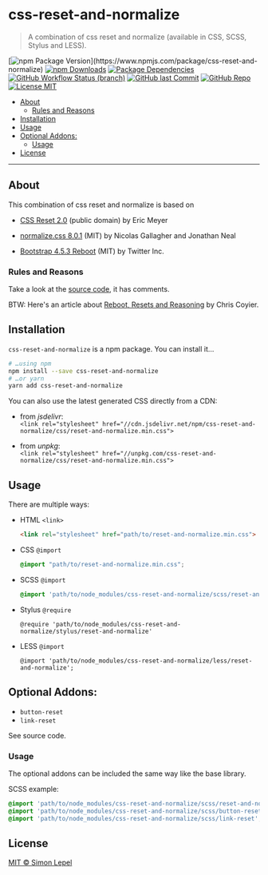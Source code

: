 css-reset-and-normalize
=======================

  > A combination of css reset and normalize (available in CSS, SCSS, Stylus and
  > LESS).

[![npm Package Version](https://img.shields.io/npm/v/css-reset-and-normalize?)](https://www.npmjs.com/package/css-reset-and-normalize)
[![npm Downloads](https://img.shields.io/npm/dw/css-reset-and-normalize?color=gold)](https://www.npmjs.com/package/css-reset-and-normalize)
[![Package Dependencies](https://img.shields.io/david/simbo/css-reset-and-normalize?label=deps)](https://www.npmjs.com/package/css-reset-and-normalize?activeTab=dependencies)
[![GitHub Workflow Status (branch)](https://img.shields.io/github/workflow/status/simbo/css-reset-and-normalize/CI/master)](https://github.com/simbo/css-reset-and-normalize/actions?query=workflow%3ACI)
[![GitHub last Commit](https://img.shields.io/github/last-commit/simbo/css-reset-and-normalize/master)](https://github.com/simbo/css-reset-and-normalize/commits/master)
[![GitHub Repo](https://img.shields.io/badge/repo-public-87ceeb)](https://github.com/simbo/css-reset-and-normalize)
[![License MIT](https://img.shields.io/badge/license-MIT-4cc552)](http://simbo.mit-license.org/)


<!-- TOC depthFrom:2 anchorMode:github.com -->

- [About](#about)
  - [Rules and Reasons](#rules-and-reasons)
- [Installation](#installation)
- [Usage](#usage)
- [Optional Addons:](#optional-addons)
  - [Usage](#usage-1)
- [License](#license)

<!-- /TOC -->

---


## About

This combination of css reset and normalize is based on

  - [CSS Reset 2.0](https://meyerweb.com/eric/tools/css/reset/)
    (public domain) by Eric Meyer

  - [normalize.css 8.0.1](https://github.com/necolas/normalize.css)
    (MIT) by Nicolas Gallagher and Jonathan Neal

  - [Bootstrap 4.5.3 Reboot](https://github.com/twbs/bootstrap/blob/v4.5.3/scss/_reboot.scss)
    (MIT) by Twitter Inc.


### Rules and Reasons

Take a look at the [source code](./scss/reset-and-normalize.scss), it has
comments.

BTW: Here's an article about [Reboot, Resets and Reasoning](https://css-tricks.com/reboot-resets-reasoning/)
by Chris Coyier.


## Installation

`css-reset-and-normalize` is a npm package. You can install it…

``` sh
# …using npm
npm install --save css-reset-and-normalize
# …or yarn
yarn add css-reset-and-normalize
```

You can also use the latest generated CSS directly from a CDN:

- from *jsdelivr*:  
  `<link rel="stylesheet" href="//cdn.jsdelivr.net/npm/css-reset-and-normalize/css/reset-and-normalize.min.css">`

- from *unpkg*:  
  `<link rel="stylesheet" href="//unpkg.com/css-reset-and-normalize/css/reset-and-normalize.min.css">`


## Usage

There are multiple ways:

  - HTML `<link>`

    ``` html
    <link rel="stylesheet" href="path/to/reset-and-normalize.min.css">
    ```

  - CSS `@import`

    ``` css
    @import "path/to/reset-and-normalize.min.css";
    ```

  - SCSS `@import`

    ``` scss
    @import 'path/to/node_modules/css-reset-and-normalize/scss/reset-and-normalize';
    ```

  - Stylus `@require`

    ``` stylus
    @require 'path/to/node_modules/css-reset-and-normalize/stylus/reset-and-normalize'
    ```

  - LESS `@import`

    ``` less
    @import 'path/to/node_modules/css-reset-and-normalize/less/reset-and-normalize';
    ```


## Optional Addons:

  - `button-reset`
  - `link-reset`

See source code.


### Usage

The optional addons can be included the same way like the base library.

SCSS example:

``` scss
@import 'path/to/node_modules/css-reset-and-normalize/scss/reset-and-normalize';
@import 'path/to/node_modules/css-reset-and-normalize/scss/button-reset';
@import 'path/to/node_modules/css-reset-and-normalize/scss/link-reset';
```


## License

[MIT &copy; Simon Lepel](http://simbo.mit-license.org/)

